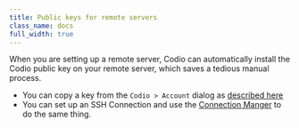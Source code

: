 ```yaml
---
title: Public keys for remote servers
class_name: docs
full_width: true
---
```


When you are setting up a remote server, Codio can automatically install the Codio public key on your remote server, which saves a tedious manual process.

- You can copy a key from the `Codio > Account` dialog as [described here](/docs/settings-prefs/account-settings/public-key/)
- You can set up an SSH Connection and use the [Connection Manger](/docs/ssh/ssh-manager/) to do the same thing.

